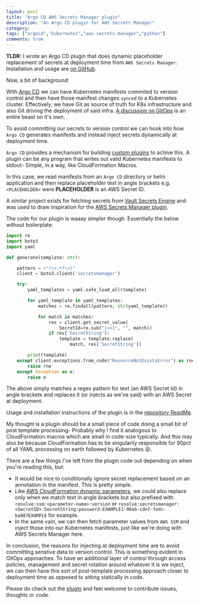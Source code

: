 ```yaml
---
layout: post
title: "Argo CD AWS Secrets Manager plugin"
description: "An Argo CD plugin for AWS Secrets Manager"
category: 
tags: ["argocd","kubernetes","aws secrets manager","python"]
comments: true
---
```


**TLDR:** I wrote an Argo CD plugin that does dynamic placeholder replacement of secrets at deployment time from `AWS Secrets Manager`. Installation and usage are [on GitHub](https://github.com/mziyabo/argocd-aws-secret-plugin).

Now, a bit of background:

With [Argo CD](https://argoproj.github.io/argo-cd/) we can have Kubernetes manifests commited to version control and then have those manifest changes `synced` to a Kubernetes cluster. Effectively, we have Git as source of truth for K8s infrastructure and also Git driving the deployment of said infra. [A discussion on GitOps](https://about.gitlab.com/topics/gitops/) is an entire beast on it's own.

To avoid committing our secrets to version control we can hook into how `Argo CD` generates manifests and instead inject secrets dynamically at deployment time.

`Argo CD` provides a mechanism for building [custom plugins](https://argo-cd.readthedocs.io/en/stable/operator-manual/custom_tools/) to achive this. A plugin can be any program that writes out valid Kubernetes manifests to stdout- Simple, in a way, like CloudFormation Macros.

In this case, we read manifests from an `Argo CD` directory or helm application and then replace placeholder text in angle brackets e.g. `<PLACEHOLDER>` were **PLACEHOLDER** is an AWS Secret ID. 

A similar project exists for fetching secrets from [Vault Secrets Engine](https://github.com/IBM/argocd-vault-plugin) and was used to draw inspiration for the [AWS Secrets Manager plugin](https://github.com/mziyabo/argocd-aws-secret-plugin).

The code for our plugin is waaay simpler though. Essentially the below without boilerplate:

``` python
import re
import boto3
import yaml

def generate(template: str):

    pattern = r"(\<.*?\>)"
    client = boto3.client('secretsmanager')

    try:
        yaml_templates = yaml.safe_load_all(template)

        for yaml_template in yaml_templates:
            matches = re.findall(pattern, str(yaml_template))

            for match in matches:
                res = client.get_secret_value(
                    SecretId=re.sub("[<>]", "", match))
                if res['SecretString']:
                    template = template.replace(
                        match, res['SecretString'])

        print(template)
    except client.exceptions.from_code("ResourceNotExistsError") as rne:
        raise rne
    except Exception as e:
        raise e
```

The above simply matches a regex pattern for text (an AWS Secret Id) in angle brackets and replaces it (or injects as we've said) with an AWS Secret at deployment.

Usage and installation instructions of the plugin is in the [repository ReadMe](https://github.com/mziyabo/argocd-aws-secret-plugin).

My thought is a plugin should be a small piece of code doing a small bit of post template processing- Probably why I find it analogous to CloudFormation macros which are small in code-size typically. And this may also be because CloudFormation has to be singularily responsible for 90pct of all YAML processing on earth followed by Kubernetes 😝.

There are a few things I've left from the plugin code out depending on when you're reading this, but:

- It would be nice to conditionally ignore secret replacement based on an annotation in the manifest. This is pretty simple.
- Like [AWS CloudFormation dynamic parameters](https://docs.aws.amazon.com/AWSCloudFormation/latest/UserGuide/dynamic-references.html#dynamic-references-secretsmanager), we could also replace only when we match text in angle brackets but also prefixed with `resolve:ssm:<parameter-name>:version` or `resolve:secretsmanager:<SecretID>:SecretString:password:EXAMPLE1-90ab-cdef-fedc-ba987EXAMPLE` for example.
- In the same vain, we can then fetch parameter values from `AWS SSM` and inject those into our Kubernetes manifests, just like we're doing with AWS Secrets Manager here.

In conclusion, the reasons for injecting at deployment time are to avoid committing senstive data to version control. This is something evident in GitOps approaches. To have an additional layer of control  through access policies, management and secret rotation around whatever it is we inject, we can then have this sort of post-template processing approach closer to deployment time as opposed to sitting statically in code.

Please do check out the [plugin](https://github.com/mziyabo/argocd-aws-secret-plugin) and feel welcome to contribute issues, thoughts or code.